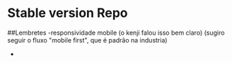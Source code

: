 # Stable version Repo

##Lembretes
-responsividade mobile (o kenji falou isso bem claro) (sugiro seguir o fluxo "mobile first", que é padrão na industria)

-